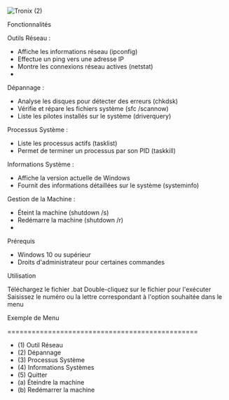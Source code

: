 ![Tronix (2)](https://github.com/user-attachments/assets/9c8dfeb4-d3e2-4f7c-8b1c-69d9e5caba29)

Fonctionnalités

Outils Réseau :

- Affiche les informations réseau (ipconfig)
- Effectue un ping vers une adresse IP
- Montre les connexions réseau actives (netstat)
- 
Dépannage :

- Analyse les disques pour détecter des erreurs (chkdsk)
- Vérifie et répare les fichiers système (sfc /scannow)
- Liste les pilotes installés sur le système (driverquery)

Processus Système :

- Liste les processus actifs (tasklist)
- Permet de terminer un processus par son PID (taskkill)
  
Informations Système :

- Affiche la version actuelle de Windows
- Fournit des informations détaillées sur le système (systeminfo)

Gestion de la Machine :

- Éteint la machine (shutdown /s)
- Redémarre la machine (shutdown /r)
- 
Prérequis

- Windows 10 ou supérieur
- Droits d'administrateur pour certaines commandes
  
Utilisation

Téléchargez le fichier .bat
Double-cliquez sur le fichier pour l'exécuter
Saisissez le numéro ou la lettre correspondant à l'option souhaitée dans le menu

Exemple de Menu

===============================================
               
- (1) Outil Réseau
- (2) Dépannage
- (3) Processus Système
- (4) Informations Systèmes
- (5) Quitter
- (a) Éteindre la machine
- (b) Redémarrer la machine

